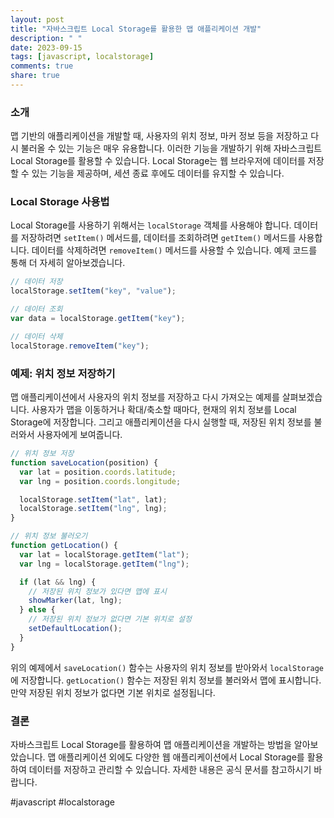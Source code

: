 ```yaml
---
layout: post
title: "자바스크립트 Local Storage를 활용한 맵 애플리케이션 개발"
description: " "
date: 2023-09-15
tags: [javascript, localstorage]
comments: true
share: true
---
```


### 소개

맵 기반의 애플리케이션을 개발할 때, 사용자의 위치 정보, 마커 정보 등을 저장하고 다시 불러올 수 있는 기능은 매우 유용합니다. 이러한 기능을 개발하기 위해 자바스크립트 Local Storage를 활용할 수 있습니다. Local Storage는 웹 브라우저에 데이터를 저장할 수 있는 기능을 제공하며, 세션 종료 후에도 데이터를 유지할 수 있습니다.

### Local Storage 사용법

Local Storage를 사용하기 위해서는 `localStorage` 객체를 사용해야 합니다. 데이터를 저장하려면 `setItem()` 메서드를, 데이터를 조회하려면 `getItem()` 메서드를 사용합니다. 데이터를 삭제하려면 `removeItem()` 메서드를 사용할 수 있습니다. 예제 코드를 통해 더 자세히 알아보겠습니다.

```javascript
// 데이터 저장
localStorage.setItem("key", "value");

// 데이터 조회
var data = localStorage.getItem("key");

// 데이터 삭제
localStorage.removeItem("key");
```

### 예제: 위치 정보 저장하기

맵 애플리케이션에서 사용자의 위치 정보를 저장하고 다시 가져오는 예제를 살펴보겠습니다. 사용자가 맵을 이동하거나 확대/축소할 때마다, 현재의 위치 정보를 Local Storage에 저장합니다. 그리고 애플리케이션을 다시 실행할 때, 저장된 위치 정보를 불러와서 사용자에게 보여줍니다.

```javascript
// 위치 정보 저장
function saveLocation(position) {
  var lat = position.coords.latitude;
  var lng = position.coords.longitude;

  localStorage.setItem("lat", lat);
  localStorage.setItem("lng", lng);
}

// 위치 정보 불러오기
function getLocation() {
  var lat = localStorage.getItem("lat");
  var lng = localStorage.getItem("lng");

  if (lat && lng) {
    // 저장된 위치 정보가 있다면 맵에 표시
    showMarker(lat, lng);
  } else {
    // 저장된 위치 정보가 없다면 기본 위치로 설정
    setDefaultLocation();
  }
}
```

위의 예제에서 `saveLocation()` 함수는 사용자의 위치 정보를 받아와서 `localStorage`에 저장합니다. `getLocation()` 함수는 저장된 위치 정보를 불러와서 맵에 표시합니다. 만약 저장된 위치 정보가 없다면 기본 위치로 설정됩니다.

### 결론

자바스크립트 Local Storage를 활용하여 맵 애플리케이션을 개발하는 방법을 알아보았습니다. 맵 애플리케이션 외에도 다양한 웹 애플리케이션에서 Local Storage를 활용하여 데이터를 저장하고 관리할 수 있습니다. 자세한 내용은 공식 문서를 참고하시기 바랍니다.

#javascript #localstorage
